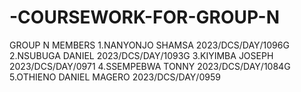 # -COURSEWORK-FOR-GROUP-N
GROUP N MEMBERS
1.NANYONJO SHAMSA 2023/DCS/DAY/1096G 
2.NSUBUGA DANIEL 2023/DCS/DAY/1093G
3.KIYIMBA JOSEPH 2023/DCS/DAY/0971
4.SSEMPEBWA TONNY 2023/DCS/DAY/1084G
5.OTHIENO DANIEL MAGERO 2023/DCS/DAY/0959
